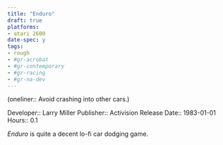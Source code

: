 ```yaml
---
title: "Enduro"
draft: true
platforms:
- atari 2600
date-spec: y
tags:
- rough
- #gr-acrobat 
- #gr-contemporary 
- #gr-racing 
- #gr-na-dev 
---
```


(oneliner:: Avoid crashing into other cars.)

Developer:: Larry Miller
Publisher:: Activision
Release Date:: 1983-01-01
Hours:: 0.1

*Enduro* is quite a decent lo-fi car dodging game.